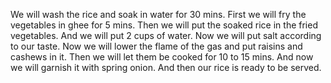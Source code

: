 We will wash the rice and soak in water for 30 mins.
 First we will fry the vegetables in ghee for 5 mins.
 Then we will put the soaked rice in the fried vegetables.
 And we will put 2 cups of water.
 Now we will put salt according to our taste.
 Now we will lower the flame of the gas and put raisins and cashews in it.
 Then we will let them be cooked for 10 to 15 mins.
 And now we will garnish it with spring onion.
 And then our rice is ready to be served.
